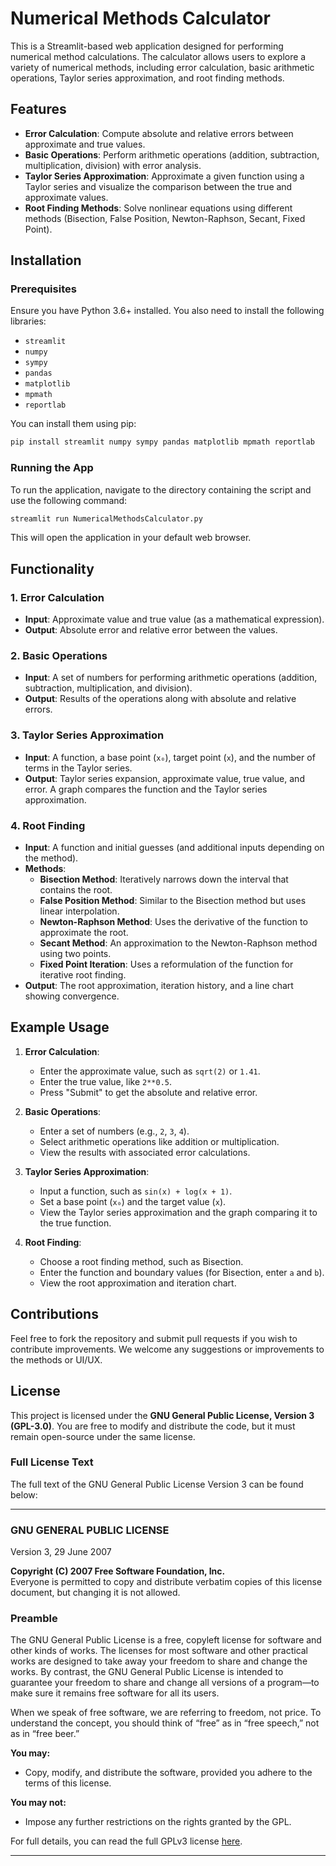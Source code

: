 
# Numerical Methods Calculator

This is a Streamlit-based web application designed for performing numerical method calculations. The calculator allows users to explore a variety of numerical methods, including error calculation, basic arithmetic operations, Taylor series approximation, and root finding methods.

## Features
- **Error Calculation**: Compute absolute and relative errors between approximate and true values.
- **Basic Operations**: Perform arithmetic operations (addition, subtraction, multiplication, division) with error analysis.
- **Taylor Series Approximation**: Approximate a given function using a Taylor series and visualize the comparison between the true and approximate values.
- **Root Finding Methods**: Solve nonlinear equations using different methods (Bisection, False Position, Newton-Raphson, Secant, Fixed Point).

## Installation

### Prerequisites
Ensure you have Python 3.6+ installed. You also need to install the following libraries:
- `streamlit`
- `numpy`
- `sympy`
- `pandas`
- `matplotlib`
- `mpmath`
- `reportlab`

You can install them using pip:

```bash
pip install streamlit numpy sympy pandas matplotlib mpmath reportlab
```

### Running the App
To run the application, navigate to the directory containing the script and use the following command:

```bash
streamlit run NumericalMethodsCalculator.py
```

This will open the application in your default web browser.

## Functionality

### 1. **Error Calculation**
- **Input**: Approximate value and true value (as a mathematical expression).
- **Output**: Absolute error and relative error between the values.

### 2. **Basic Operations**
- **Input**: A set of numbers for performing arithmetic operations (addition, subtraction, multiplication, and division).
- **Output**: Results of the operations along with absolute and relative errors.

### 3. **Taylor Series Approximation**
- **Input**: A function, a base point (`x₀`), target point (`x`), and the number of terms in the Taylor series.
- **Output**: Taylor series expansion, approximate value, true value, and error. A graph compares the function and the Taylor series approximation.

### 4. **Root Finding**
- **Input**: A function and initial guesses (and additional inputs depending on the method).
- **Methods**: 
  - **Bisection Method**: Iteratively narrows down the interval that contains the root.
  - **False Position Method**: Similar to the Bisection method but uses linear interpolation.
  - **Newton-Raphson Method**: Uses the derivative of the function to approximate the root.
  - **Secant Method**: An approximation to the Newton-Raphson method using two points.
  - **Fixed Point Iteration**: Uses a reformulation of the function for iterative root finding.
- **Output**: The root approximation, iteration history, and a line chart showing convergence.

## Example Usage

1. **Error Calculation**:
   - Enter the approximate value, such as `sqrt(2)` or `1.41`.
   - Enter the true value, like `2**0.5`.
   - Press "Submit" to get the absolute and relative error.

2. **Basic Operations**:
   - Enter a set of numbers (e.g., `2`, `3`, `4`).
   - Select arithmetic operations like addition or multiplication.
   - View the results with associated error calculations.

3. **Taylor Series Approximation**:
   - Input a function, such as `sin(x) + log(x + 1)`.
   - Set a base point (`x₀`) and the target value (`x`).
   - View the Taylor series approximation and the graph comparing it to the true function.

4. **Root Finding**:
   - Choose a root finding method, such as Bisection.
   - Enter the function and boundary values (for Bisection, enter `a` and `b`).
   - View the root approximation and iteration chart.

## Contributions

Feel free to fork the repository and submit pull requests if you wish to contribute improvements. We welcome any suggestions or improvements to the methods or UI/UX.

## License

This project is licensed under the **GNU General Public License, Version 3 (GPL-3.0)**. You are free to modify and distribute the code, but it must remain open-source under the same license.

### Full License Text

The full text of the GNU General Public License Version 3 can be found below:

---

### GNU GENERAL PUBLIC LICENSE  
Version 3, 29 June 2007  

**Copyright (C) 2007 Free Software Foundation, Inc.**  
Everyone is permitted to copy and distribute verbatim copies of this license document, but changing it is not allowed.

### Preamble

The GNU General Public License is a free, copyleft license for software and other kinds of works. The licenses for most software and other practical works are designed to take away your freedom to share and change the works. By contrast, the GNU General Public License is intended to guarantee your freedom to share and change all versions of a program—to make sure it remains free software for all its users.

When we speak of free software, we are referring to freedom, not price. To understand the concept, you should think of “free” as in “free speech,” not as in “free beer.”

**You may:**
- Copy, modify, and distribute the software, provided you adhere to the terms of this license.

**You may not:**
- Impose any further restrictions on the rights granted by the GPL.

For full details, you can read the full GPLv3 license [here](LICENSE).

---
